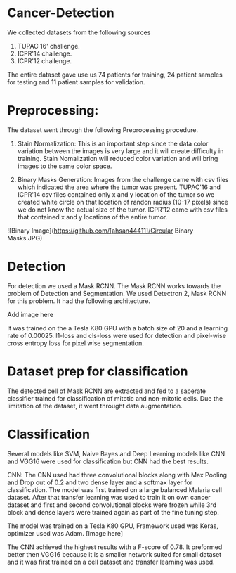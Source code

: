 # Cancer-Detection

We collected datasets from the following sources
1. TUPAC 16' challenge.
2. ICPR'14 challenge.
3. ICPR'12 challenge.

The entire dataset gave use us 74 patients for training, 24 patient samples for testing and 11 patient samples for validation.

# Preprocessing:
The dataset went through the following Preprocessing procedure.
1. Stain Normalization:
  This is an important step since the data color variation between the images is very large and it will create difficulty in training. Stain Nomalization will reduced color variation and will bring images to the same color space.

2. Binary Masks Generation:
   Images from the challenge came with csv files which indicated the area where the tumor was present. TUPAC'16 and ICPR'14 csv files contained only x and y location of the tumor so we created white circle on that location of randon radius (10-17 pixels) since we do not know the actual size of the tumor. ICPR'12 came with csv files that contained x and y locations of the entire tumor.
   
![Binary Image](https://github.com/[ahsan44411]/Circular Binary Masks.JPG)


# Detection
For detection we used a Mask RCNN. The Mask RCNN works towards the problem of Detection and Segmentation. We used Detectron 2, Mask RCNN for this problem. It had the following architecture. 

Add image here


It was trained on the a Tesla K80 GPU with a batch size of 20 and a learning rate of 0.00025. l1-loss and cls-loss were used for detection and pixel-wise cross entropy loss for pixel wise segmentation.

# Dataset prep for classification
The detected cell of Mask RCNN are extracted and fed to a saperate classifier trained for classification of mitotic and non-mitotic cells. Due the limitation of the dataset, it went throught data augmentation.

# Classification
Several models like SVM, Naive Bayes and Deep Learning models like CNN and VGG16 were used for classification but CNN had the best results.

CNN:
The CNN used had three convolutional blocks along with Max Pooling and Drop out of 0.2 and two dense layer and a softmax layer for classification. 
The model was first trained on a large balanced Malaria cell dataset. After that transfer learning was used to train it on own cancer dataset and first and second convolutional blocks were frozen while 3rd block and dense layers were trained again as part of the fine tuning step.

The model was trained on a Tesla K80 GPU, Framework used was Keras, optimizer used was Adam.
[Image here]


The CNN achieved the highest results with a F-score of 0.78. It preformed better then VGG16 because it is a smaller network suited for small dataset and it was first trained on a cell dataset and transfer learning was used.


